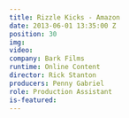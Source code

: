 ```yaml
---
title: Rizzle Kicks - Amazon
date: 2013-06-01 13:35:00 Z
position: 30
img: 
video: 
company: Bark Films
runtime: Online Content
director: Rick Stanton
producers: Penny Gabriel
role: Production Assistant
is-featured: 
---
```


